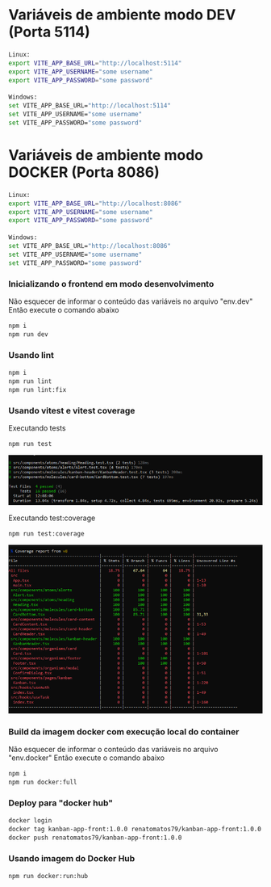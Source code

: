 # Variáveis de ambiente modo DEV (Porta 5114)

```sh
Linux:
export VITE_APP_BASE_URL="http://localhost:5114"
export VITE_APP_USERNAME="some username"
export VITE_APP_PASSWORD="some password"

Windows:
set VITE_APP_BASE_URL="http://localhost:5114"
set VITE_APP_USERNAME="some username"
set VITE_APP_PASSWORD="some password"
```

# Variáveis de ambiente modo DOCKER (Porta 8086)

```sh
Linux:
export VITE_APP_BASE_URL="http://localhost:8086"
export VITE_APP_USERNAME="some username"
export VITE_APP_PASSWORD="some password"

Windows:
set VITE_APP_BASE_URL="http://localhost:8086"
set VITE_APP_USERNAME="some username"
set VITE_APP_PASSWORD="some password"
```


### Inicializando o frontend em modo desenvolvimento
Não esquecer de informar o conteúdo das variáveis no arquivo "env.dev"
Então execute o comando abaixo
```sh
npm i
npm run dev
```

### Usando lint
```sh
npm i
npm run lint
npm run lint:fix
```

### Usando vitest e vitest coverage
Executando tests
```sh
npm run test
```
![alt text](image-1.png)

Executando test:coverage
```sh
npm run test:coverage
```
![alt text](image.png)

### Build da imagem docker com execução local do container
Não esquecer de informar o conteúdo das variáveis no arquivo "env.docker"
Então execute o comando abaixo
```sh
npm i
npm run docker:full
```

### Deploy para "docker hub"
```sh
docker login
docker tag kanban-app-front:1.0.0 renatomatos79/kanban-app-front:1.0.0
docker push renatomatos79/kanban-app-front:1.0.0
```

### Usando imagem do Docker Hub
```sh
npm run docker:run:hub
```